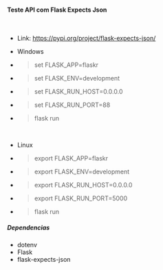 #### Teste API com Flask Expects Json
<br>

* Link: https://pypi.org/project/flask-expects-json/

* Windows
* > set FLASK_APP=flaskr
* > set FLASK_ENV=development
* > set FLASK_RUN_HOST=0.0.0.0
* > set FLASK_RUN_PORT=88
* > flask run

<br>

* Linux
* > export FLASK_APP=flaskr
* > export FLASK_ENV=development
* > export FLASK_RUN_HOST=0.0.0.0
* > export FLASK_RUN_PORT=5000
* > flask run

##### Dependencias
* dotenv
* Flask
* flask-expects-json